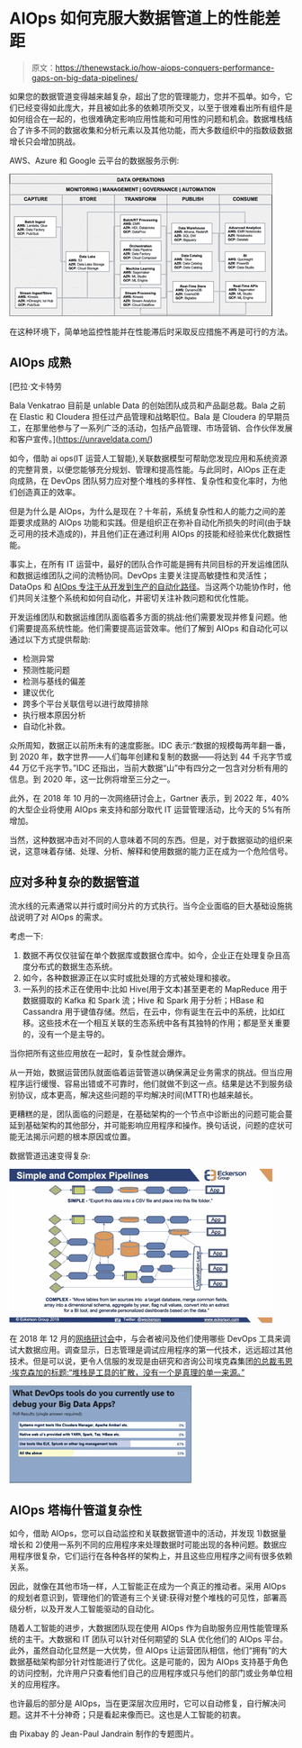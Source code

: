# AIOps 如何克服大数据管道上的性能差距

> 原文：<https://thenewstack.io/how-aiops-conquers-performance-gaps-on-big-data-pipelines/>

如果您的数据管道变得越来越复杂，超出了您的管理能力，您并不孤单。如今，它们已经变得如此庞大，并且被如此多的依赖项所交叉，以至于很难看出所有组件是如何组合在一起的，也很难确定影响应用性能和可用性的问题和机会。数据堆栈结合了许多不同的数据收集和分析元素以及其他功能，而大多数组织中的指数级数据增长只会增加挑战。

AWS、Azure 和 Google 云平台的数据服务示例:

![](img/248cc6d9983f79ca718b132ede0844b3.png)

在这种环境下，简单地监控性能并在性能滞后时采取反应措施不再是可行的方法。

## AIOps 成熟

 [巴拉·文卡特劳

Bala Venkatrao 目前是 unlable Data 的创始团队成员和产品副总裁。Bala 之前在 Elastic 和 Cloudera 担任过产品管理和战略职位。Bala 是 Cloudera 的早期员工，在那里他参与了一系列广泛的活动，包括产品管理、市场营销、合作伙伴发展和客户宣传。](https://unraveldata.com/) 

如今，借助 ai ops(IT 运营人工智能),关联数据模型可帮助您发现应用和系统资源的完整背景，以便您能够充分规划、管理和提高性能。与此同时，AIOps 正在走向成熟，在 DevOps 团队努力应对整个堆栈的多样性、复杂性和变化率时，为他们创造真正的效率。

但是为什么是 AIOps，为什么是现在？十年前，系统复杂性和人的能力之间的差距要求成熟的 AIOps 功能和实践。但是组织正在弥补自动化所损失的时间(由于缺乏可用的技术造成的)，并且他们正在通过利用 AIOps 的技能和经验来优化数据性能。

事实上，在所有 IT 运营中，最好的团队合作可能是拥有共同目标的开发运维团队和数据运维团队之间的流畅协同。DevOps 主要关注提高敏捷性和灵活性；DataOps 和 [AIOps 专注于从开发到生产的自动化路径](/aiops-is-devops-ready-for-an-infusion-of-artificial-intelligence/)。当这两个功能协作时，他们共同关注整个系统和如何自动化，并密切关注补救问题和优化性能。

开发运维团队和数据运维团队面临着多方面的挑战:他们需要发现并修复问题。他们需要提高系统性能。他们需要提高运营效率。他们了解到 AIOps 和自动化可以通过以下方式提供帮助:

*   检测异常
*   预测性能问题
*   检测与基线的偏差
*   建议优化
*   跨多个平台关联信号以进行故障排除
*   执行根本原因分析
*   自动化补救。

众所周知，数据正以前所未有的速度膨胀。IDC 表示:“数据的规模每两年翻一番，到 2020 年，数字世界——人们每年创建和复制的数据——将达到 44 千兆字节或 44 万亿千兆字节。”IDC 还指出，当前大数据“山”中有四分之一包含对分析有用的信息。到 2020 年，这一比例将增至三分之一。

此外，在 2018 年 10 月的一次网络研讨会上，Gartner 表示，到 2022 年，40%的大型企业将使用 AIOps 来支持和部分取代 IT 运营管理活动，比今天的 5%有所增加。

当然，这种数据冲击对不同的人意味着不同的东西。但是，对于数据驱动的组织来说，这意味着存储、处理、分析、解释和使用数据的能力正在成为一个危险信号。

## 应对多种复杂的数据管道

流水线的元素通常以并行或时间分片的方式执行。当今企业面临的巨大基础设施挑战说明了对 AIOps 的需求。

考虑一下:

1.  数据不再仅仅驻留在单个数据库或数据仓库中。如今，企业正在处理复杂且高度分布式的数据生态系统。
2.  如今，各种数据源正在以实时或批处理的方式被处理和接收。
3.  一系列的技术正在使用中:比如 Hive(用于文本)甚至更老的 MapReduce 用于数据摄取的 Kafka 和 Spark 流；Hive 和 Spark 用于分析；HBase 和 Cassandra 用于键值存储。然后，在云中，你有诞生在云中的系统，比如红移。这些技术在一个相互关联的生态系统中各有其独特的作用；都是至关重要的，没有一个是主导的。

当你把所有这些应用放在一起时，复杂性就会爆炸。

从一开始，数据运营团队就面临着运营管道以确保满足业务需求的挑战。但当应用程序运行缓慢、容易出错或不可靠时，他们就做不到这一点。结果是达不到服务级别协议，成本更高，解决这些问题的平均解决时间(MTTR)也越来越长。

更糟糕的是，团队面临的问题是，在基础架构的一个节点中诊断出的问题可能会蔓延到基础架构的其他部分，并可能影响应用程序和操作。换句话说，问题的症状可能无法揭示问题的根本原因或位置。

数据管道迅速变得复杂:

![](img/812f8ffeab9f447ab0e98ba3ccd463df.png)

在 2018 年 12 月的[网络研讨会](https://www.eckerson.com/articles/diving-into-dataops-the-underbelly-of-modern-data-pipelines)中，与会者被问及他们使用哪些 DevOps 工具来调试大数据应用。调查显示，日志管理是调试应用程序的第一代技术，远远超过其他技术。但是可以说，更令人信服的发现是由研究和咨询公司埃克森集团[的总裁韦恩·埃克森加的标题:“堆栈是工具的扩散，没有一个是真理的单一来源。”](https://www.eckerson.com/)

![](img/1e04b0899b1cd16917066f08f18d1b3a.png)

## AIOps 塔梅什管道复杂性

如今，借助 AIOps，您可以自动监控和关联数据管道中的活动，并发现 1)数据量增长和 2)使用一系列不同的应用程序来处理数据时可能出现的各种问题。数据应用程序很复杂，它们运行在各种各样的架构上，并且这些应用程序之间有很多依赖关系。

因此，就像在其他市场一样，人工智能正在成为一个真正的推动者。采用 AIOps 的规划者意识到，管理他们的管道有三个关键:获得对整个堆栈的可见性，部署高级分析，以及开发人工智能驱动的自动化。

随着人工智能的进步，大数据团队现在使用 AIOps 作为自助服务应用性能管理系统的主干。大数据和 IT 团队可以针对任何期望的 SLA 优化他们的 AIOps 平台。此外，虽然自动化显然是一大优势，但 AIOps 让运营团队相信，他们“拥有”的大数据基础架构部分针对性能进行了优化。这是可能的，因为 AIOps 支持基于角色的访问控制，允许用户只查看他们自己的应用程序或只与他们的部门或业务单位相关的应用程序。

也许最后的部分是 AIOps，当在更深层次应用时，它可以自动修复，自行解决问题。这并不十分神奇；只是看起来像而已。这也是人工智能的初衷。

由 Pixabay 的 Jean-Paul Jandrain 制作的专题图片。

<svg xmlns:xlink="http://www.w3.org/1999/xlink" viewBox="0 0 68 31" version="1.1"><title>Group</title> <desc>Created with Sketch.</desc></svg>